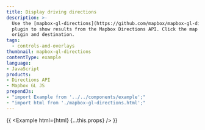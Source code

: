 ```yaml
---
title: Display driving directions
description: >-
  Use the [mapbox-gl-directions](https://github.com/mapbox/mapbox-gl-directions)
  plugin to show results from the Mapbox Directions API. Click the map to add an
  origin and destination.
tags:
  - controls-and-overlays
thumbnail: mapbox-gl-directions
contentType: example
language:
- JavaScript
products:
- Directions API
- Mapbox GL JS
prependJs:
- "import Example from '../../components/example';"
- "import html from './mapbox-gl-directions.html';"
---
```


{{ <Example html={html} {...this.props} /> }}
